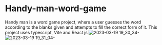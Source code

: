 # Handy-man-word-game
Handy man is a word game project, where a user guesses the word according to the blanks given and attempts to fill the correct form of it. This project uses typescript, Vite and React js 
![2023-03-19 19_30_34-](https://user-images.githubusercontent.com/105711066/226190350-3ced90ec-e09c-41fa-8b75-b182a664c76b.png)
![2023-03-19 19_31_04-](https://user-images.githubusercontent.com/105711066/226190381-a904cd39-8c4a-47c6-a95b-415e70ad8bf9.png)
